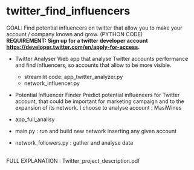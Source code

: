 # twitter_find_influencers
GOAL: Find potential influencers on twitter that allow you to make your account / company known and grow. (PYTHON CODE) <br>
**REQUIREMENT: Sign up for a twitter developer account https://developer.twitter.com/en/apply-for-access.**

- Twitter Analyser
Web app that analyse Twitter accounts performance and  find influencers, so accounts that allow to be more visible.
  - streamilit code: app_twitter_analyzer.py
  - network_influencer.py
 
 - Potential Influencer Finder
Predict potential influencers for Twitter account, that could be important for marketing campaign and to the expansion of its network. 
I choose to analyse account : MasiWines 
  - app_full_analisy
  - main.py : run and build new network inserting any given account 
  - network_followers.py : gather and analyse data 
  <br>
  FULL EXPLANATION : Twitter_project_description.pdf
